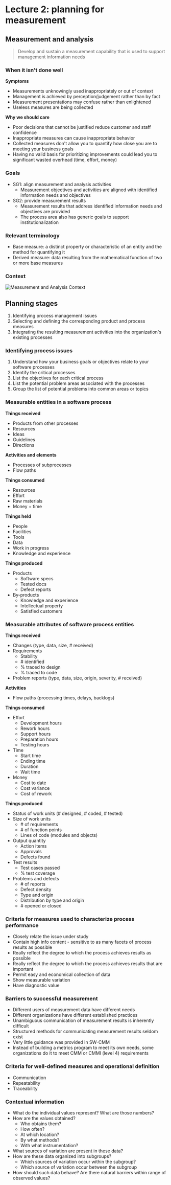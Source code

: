 # Lecture 2: planning for measurement

## Measurement and analysis

> Develop and sustain a measurement capability that is used to support management information needs

### When it isn't done well

**Symptoms**

- Measurements unknowingly used inappropriately or out of context
- Management is achieved by perception/judgement rather than by fact
- Measurement presentations may confuse rather than enlightened
- Useless measures are being collected

**Why we should care**

- Poor decisions that cannot be justified reduce customer and staff confidence
- Inappropriate measures can cause inappropriate behavior
- Collected measures don't allow you to quantify how close you are to meeting your business goals
- Having no valid basis for prioritizing improvements could lead you to significant wasted overhead (time, effort, money)

### Goals

- SG1: align measurement and analysis activities
  - Measurement objectives and activities are aligned with identified information needs and objectives
- SG2: provide measurement results
  - Measurement results that address identified information needs and objectives are provided
  - The process area also has generic goals to support institutionalization

### Relevant terminology

- Base measure: a distinct property or characteristic of an entity and the method for quantifying it
- Derived measure: data resulting from the mathematical function of two or more base measures

### Context

![Measurement and Analysis Context](./figues/measurement-and-analysis-context.png)

## Planning stages

1. Identifying process management issues
2. Selecting and defining the corresponding product and process measures
3. Integrating the resulting measurement activities into the organization's existing processes

### Identifying process issues

1. Understand how your business goals or objectives relate to your software processes
2. Identify the critical processes
3. List the objectives for each critical process
4. List the potential problem areas associated with the processes
5. Group the list of potential problems into common areas or topics

### Measurable entities in a software process

**Things received**

- Products from other processes
- Resources
- Ideas
- Guidelines
- Directions

**Activities and elements**

- Processes of subprocesses
- Flow paths

**Things consumed**

- Resources
- Effort
- Raw materials
- Money + time

**Things held**

- People
- Facilities
- Tools
- Data
- Work in progress
- Knowledge and experience

**Things produced**

- Products 
  - Software specs
  - Tested docs
  - Defect reports
- By-products
  - Knowledge and experience
  - Intellectual property
  - Satisfied customers

### Measurable attributes of software process entities

**Things received**

- Changes (type, data, size, # received)
- Requirements
  - Stability
  - \# identified
  - % traced to design
  - % traced to code
- Problem reports (type, data, size, origin, severity, # received)

**Activities**

- Flow paths (processing times, delays, backlogs)

**Things consumed**

- Effort
  - Development hours
  - Rework hours
  - Support hours
  - Preparation hours
  - Testing hours
- Time
  - Start time
  - Ending time
  - Duration
  - Wait time
- Money
  - Cost to date
  - Cost variance
  - Cost of rework

**Things produced**

- Status of work units (# designed, # coded, # tested)
- Size of work units
  - \# of requirements
  - \# of function points
  - Lines of code (modules and objects)
- Output quantity
  - Action items
  - Approvals
  - Defects found
- Test results
  - Test cases passed
  - % test coverage
- Problems and defects
  - \# of reports
  - Defect density
  - Type and origin
  - Distribution by type and origin
  - \# opened or closed

### Criteria for measures used to characterize process performance

- Closely relate the issue under study
- Contain high info content - sensitive to as many facets of process results as possible
- Really reflect the degree to which the process achieves results as possible
- Really reflect the degree to which the process achieves results that are important
- Permit easy and economical collection of data
- Show measurable variation
- Have diagnostic value

### Barriers to successful measurement

- Different users of measurement data have different needs
- Different organizations have different established practices
- Unambiguous communication of measurement results is inherently difficult
- Structured methods for communicating measurement results seldom exist
- Very little guidance was provided in SW-CMM
- Instead of building a metrics program to meet its own needs, some organizations do it to meet CMM or CMMI (level 4) requirements

### Criteria for well-defined measures and operational definition

- Communication
- Repeatability
- Traceability

### Contextual information

- What do the individual values represent? What are those numbers?
- How are the values obtained?
  - Who obtains them?
  - How often?
  - At which location?
  - By what methods?
  - With what instrumentation?
- What sources of variation are present in these data?
- How are these data organized into subgroups?
  - Which sources of variation occur within the subgroup?
  - Which source of variation occur between the subgroup
- How should such data behave? Are there natural barriers within range of observed values?
